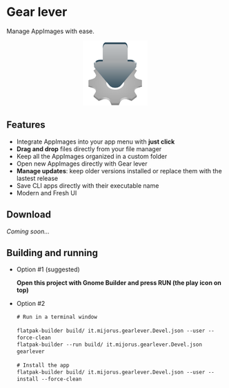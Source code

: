 # Gear lever

Manage AppImages with ease.

<p align="center">
  <img width="150" src="data/icons/hicolor/scalable/apps/it.mijorus.gearlever.svg">
</p>

## Features
- Integrate AppImages into your app menu with **just click**
- **Drag and drop** files directly from your file manager
- Keep all the AppImages organized in a custom folder
- Open new AppImages directly with Gear lever
- **Manage updates**: keep older versions installed or replace them with the lastest release
- Save CLI apps directly with their executable name
- Modern and Fresh UI

## Download
*Coming soon...*

## Building and running
- Option #1 (suggested)

  **Open this project with Gnome Builder and press RUN (the play icon on top)**

- Option #2
  ```
  # Run in a terminal window

  flatpak-builder build/ it.mijorus.gearlever.Devel.json --user --force-clean
  flatpak-builder --run build/ it.mijorus.gearlever.Devel.json gearlever

  # Install the app
  flatpak-builder build/ it.mijorus.gearlever.Devel.json --user --install --force-clean
  ```
